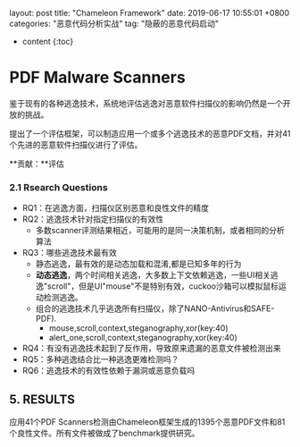 layout: post
title:   "Chameleon Framework"
date:   2019-06-17 10:55:01 +0800
categories: "恶意代码分析实战"
tag: "隐蔽的恶意代码启动"

* content
{:toc}


# PDF Malware Scanners

鉴于现有的各种逃逸技术，系统地评估逃逸对恶意软件扫描仪的影响仍然是一个开放的挑战。

提出了一个评估框架，可以制造应用一个或多个逃逸技术的恶意PDF文档，并对41个先进的恶意软件扫描仪进行了评估。

**贡献：**评估

### 2.1 Rsearch Questions

* RQ1：在逃逸方面，扫描仪区别恶意和良性文件的精度
* RQ2：逃逸技术针对指定扫描仪的有效性
  * 多数scanner评测结果相近，可能用的是同一决策机制，或者相同的分析算法
* RQ3：哪些逃逸技术最有效
  * 静态逃逸，最有效的是动态加载和混淆,都是已知多年的行为
  * **动态逃逸**，两个时间相关逃逸，大多数上下文依赖逃逸，一些UI相关逃逸"scroll"，但是UI"mouse"不是特别有效，cuckoo沙箱可以模拟鼠标运动检测逃逸。
  * 组合的逃逸技术几乎逃逸所有扫描仪，除了NANO-Antivirus和SAFE-PDF).
    * mouse,scroll,context,steganography,xor(key:40)
    * alert_one,scroll,context,steganography,xor(key:40)
* RQ4：有没有逃逸技术起到了反作用，导致原来遗漏的恶意文件被检测出来
* RQ5：多种逃逸结合比一种逃逸更难检测吗？
* RQ6：逃逸技术的有效性依赖于漏洞或恶意负载吗

## 5. RESULTS

应用41个PDF Scanners检测由Chameleon框架生成的1395个恶意PDF文件和81个良性文件。所有文件被做成了benchmark提供研究。
